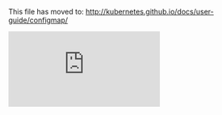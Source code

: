 <!-- BEGIN MUNGE: UNVERSIONED_WARNING -->


<!-- END MUNGE: UNVERSIONED_WARNING -->

This file has moved to: http://kubernetes.github.io/docs/user-guide/configmap/




<!-- BEGIN MUNGE: IS_VERSIONED -->
<!-- TAG IS_VERSIONED -->
<!-- END MUNGE: IS_VERSIONED -->


<!-- BEGIN MUNGE: GENERATED_ANALYTICS -->
[![Analytics](https://kubernetes-site.appspot.com/UA-36037335-10/GitHub/docs/user-guide/configmap/README.md?pixel)]()
<!-- END MUNGE: GENERATED_ANALYTICS -->
